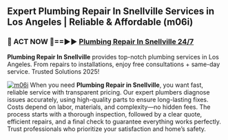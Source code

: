 ## Expert Plumbing Repair In Snellville Services in Los Angeles | Reliable & Affordable (m06i)  

<h3>🚿 ACT NOW 🌟==►► <a href="https://tinyurl.com/2ne6vx2x" rel="nofollow">Plumbing Repair In Snellville 24/7</a></h3>

**Plumbing Repair In Snellville** provides top-notch plumbing services in Los Angeles. From repairs to installations, enjoy free consultations + same-day service. Trusted Solutions 2025!

[![m06i](https://i.imgur.com/4PFF4AK.jpeg)](https://tinyurl.com/2ne6vx2x)
When you need **Plumbing Repair in Snellville**, you want fast, reliable service with transparent pricing. Our expert plumbers diagnose issues accurately, using high-quality parts to ensure long-lasting fixes. Costs depend on labor, materials, and complexity—no hidden fees. The process starts with a thorough inspection, followed by a clear quote, efficient repairs, and a final check to guarantee everything works perfectly. Trust professionals who prioritize your satisfaction and home’s safety.
